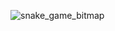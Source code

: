 ![snake_game_bitmap](https://github.com/ibrahimcangok/Snake_Game/assets/106431802/a272b10c-7d84-4ebf-bf7d-f2e71905609b)
